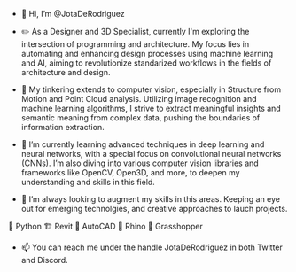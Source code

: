- 👋 Hi, I’m @JotaDeRodriguez

- ✏️ As a Designer and 3D Specialist, currently I'm exploring the intersection of programming and architecture. My focus lies in automating and enhancing design processes using machine learning and AI, aiming to revolutionize standarized workflows in the fields of architecture and design.

- 👀 My tinkering extends to computer vision, especially in Structure from Motion and Point Cloud analysis. Utilizing image recognition and machine learning algorithms, I strive to extract meaningful insights and semantic meaning from complex data, pushing the boundaries of information extraction.

- 🌱 I’m currently learning advanced techniques in deep learning and neural networks, with a special focus on convolutional neural networks (CNNs). I’m also diving into various computer vision libraries and frameworks like OpenCV, Open3D, and more, to deepen my understanding and skills in this field.

- 💞️ I’m always looking to augment my skills in this areas. Keeping an eye out for emerging technolgies, and creative approaches to lauch projects.

🐍 Python
🏗️ Revit
📐 AutoCAD
🦏 Rhino
🦗 Grasshopper
  
- 📫 You can reach me under the handle JotaDeRodriguez in both Twitter and Discord.
